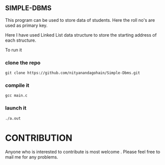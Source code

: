 ## SIMPLE-DBMS
This program can be used to store data of students.
Here the roll no's are used as primary key.

Here I have used Linked List data structure to store the starting address
of each structure.

To run it
### clone the repo 
``` 
git clone https://github.com/nityanandagohain/Simple-Dbms.git
```
### compile it 
```
gcc main.c
```
### launch it
```
./a.out
```

# CONTRIBUTION
Anyone who is interested to contribute is most welcome .
Please feel free to mail me for any problems.